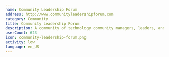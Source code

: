 ```yaml
---
name: Community Leadership Forum
address: http://www.communityleadershipforum.com
category: Community
title: Community Leadership Forum
description: A community of technology community managers, leaders, and builders.
userCount: 623
icon: community-leadership-forum.png
activity: low
language: en_US
---
```

